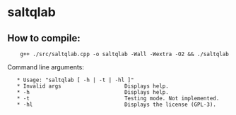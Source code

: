 # saltqlab

## How to compile:
```
    g++ ./src/saltqlab.cpp -o saltqlab -Wall -Wextra -O2 && ./saltqlab
```



Command line arguments:

```
   * Usage: "saltqlab [ -h | -t | -hl ]"
   * Invalid args                    Displays help.
   * -h                              Displays help.
   * -t                              Testing mode. Not implemented.
   * -hl                             Displays the license (GPL-3).
```